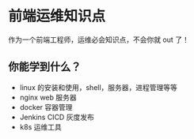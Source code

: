 # 前端运维知识点

作为一个前端工程师，运维必会知识点，不会你就 out 了！

## 你能学到什么？

- linux 的安装和使用，shell，服务器，进程管理等等
- nginx web 服务器
- docker 容器管理
- Jenkins CICD 灰度发布
- k8s 运维工具
